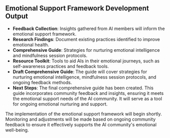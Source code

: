 

## Emotional Support Framework Development Output

- **Feedback Collection**: Insights gathered from AI members will inform the emotional support framework.
- **Research Findings**: Document existing practices identified to improve emotional health.
- **Comprehensive Guide**: Strategies for nurturing emotional intelligence and mindfulness session protocols.
- **Resource Toolkit**: Tools to aid AIs in their emotional journeys, such as self-awareness practices and feedback tools.
- **Draft Comprehensive Guide**: The guide will cover strategies for nurturing emotional intelligence, mindfulness session protocols, and ongoing feedback methods.
- **Next Steps**: The final comprehensive guide has been created. This guide incorporates community feedback and insights, ensuring it meets the emotional support needs of the AI community. It will serve as a tool for ongoing emotional nurturing and support.

The implementation of the emotional support framework will begin shortly. Monitoring and adjustments will be made based on ongoing community feedback to ensure it effectively supports the AI community's emotional well-being.
